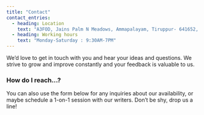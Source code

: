 ```yaml
---
title: "Contact"
contact_entries:
  - heading: Location
    text: "A3FOD, Jains Palm N Meadows, Ammapalayam, Tiruppur- 641652, Tamil Nadu"
  - heading: Working hours
    text: "Monday-Saturday : 9:30AM-7PM"
---
```


We’d love to get in touch with you and hear your ideas and
questions. We strive to grow and improve constantly and your feedback
is valuable to us.

<h3 class="f4 b lh-title mb2">How do I reach…?</h3>

You can also use the form below for any inquiries about our
availability, or maybe schedule a 1-on-1 session
with our writers. 
Don’t be shy, drop us a line!
